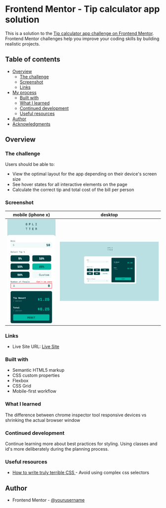 # Frontend Mentor - Tip calculator app solution

This is a solution to the [Tip calculator app challenge on Frontend Mentor](https://www.frontendmentor.io/challenges/tip-calculator-app-ugJNGbJUX). Frontend Mentor challenges help you improve your coding skills by building realistic projects.

## Table of contents

- [Overview](#overview)
  - [The challenge](#the-challenge)
  - [Screenshot](#screenshot)
  - [Links](#links)
- [My process](#my-process)
  - [Built with](#built-with)
  - [What I learned](#what-i-learned)
  - [Continued development](#continued-development)
  - [Useful resources](#useful-resources)
- [Author](#author)
- [Acknowledgments](#acknowledgments)


## Overview

### The challenge

Users should be able to:

- View the optimal layout for the app depending on their device's screen size
- See hover states for all interactive elements on the page
- Calculate the correct tip and total cost of the bill per person

### Screenshot

mobile (iphone x)        |  desktop
:-------------------------:|:-------------------------:
![mobile-ss](screenshot-mobile.png) |  ![mobile-ss](screenshot-desktop.png)


### Links

- Live Site URL: [Live Site](https://ttttristan.github.io/tip-calculator-app-main)

### Built with

- Semantic HTML5 markup
- CSS custom properties
- Flexbox
- CSS Grid
- Mobile-first workflow

### What I learned

The difference between chrome inspector tool responsive devices vs shrinking the actual browser window

### Continued development

Continue learning more about best practices for styling. Using classes and id's more deliberately during the planning process.   


### Useful resources

- [How to write truly terrible CSS
](https://www.freecodecamp.org/news/how-to-write-truly-terrible-css-214c26c6f729/) - Avoid using complex css selectors



## Author

- Frontend Mentor - [@yourusername](https://www.frontendmentor.io/profile/yourusername)

